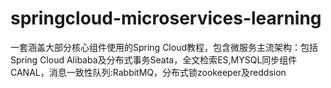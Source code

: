 # springcloud-microservices-learning
一套涵盖大部分核心组件使用的Spring Cloud教程，包含微服务主流架构：包括Spring Cloud Alibaba及分布式事务Seata，全文检索ES,MYSQL同步组件CANAL，消息一致性队列:RabbitMQ，分布式锁zookeeper及reddsion
